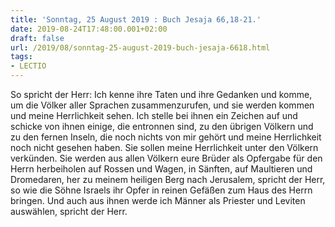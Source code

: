 ```yaml
---
title: 'Sonntag, 25 August 2019 : Buch Jesaja 66,18-21.'
date: 2019-08-24T17:48:00.001+02:00
draft: false
url: /2019/08/sonntag-25-august-2019-buch-jesaja-6618.html
tags: 
- LECTIO
---
```


So spricht der Herr: Ich kenne ihre Taten und ihre Gedanken und komme, um die Völker aller Sprachen zusammenzurufen, und sie werden kommen und meine Herrlichkeit sehen. Ich stelle bei ihnen ein Zeichen auf und schicke von ihnen einige, die entronnen sind, zu den übrigen Völkern und zu den fernen Inseln, die noch nichts von mir gehört und meine Herrlichkeit noch nicht gesehen haben. Sie sollen meine Herrlichkeit unter den Völkern verkünden. Sie werden aus allen Völkern eure Brüder als Opfergabe für den Herrn herbeiholen auf Rossen und Wagen, in Sänften, auf Maultieren und Dromedaren, her zu meinem heiligen Berg nach Jerusalem, spricht der Herr, so wie die Söhne Israels ihr Opfer in reinen Gefäßen zum Haus des Herrn bringen. Und auch aus ihnen werde ich Männer als Priester und Leviten auswählen, spricht der Herr.